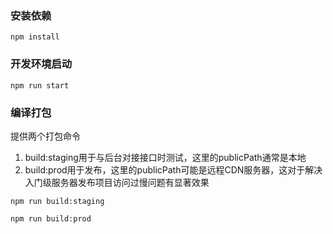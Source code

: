 ### 安装依赖
```shell script
npm install
```

### 开发环境启动
```shell script
npm run start
```

### 编译打包

提供两个打包命令
1. build:staging用于与后台对接接口时测试，这里的publicPath通常是本地
2. build:prod用于发布，这里的publicPath可能是远程CDN服务器，这对于解决入门级服务器发布项目访问过慢问题有显著效果
```shell script
npm run build:staging

npm run build:prod
```
